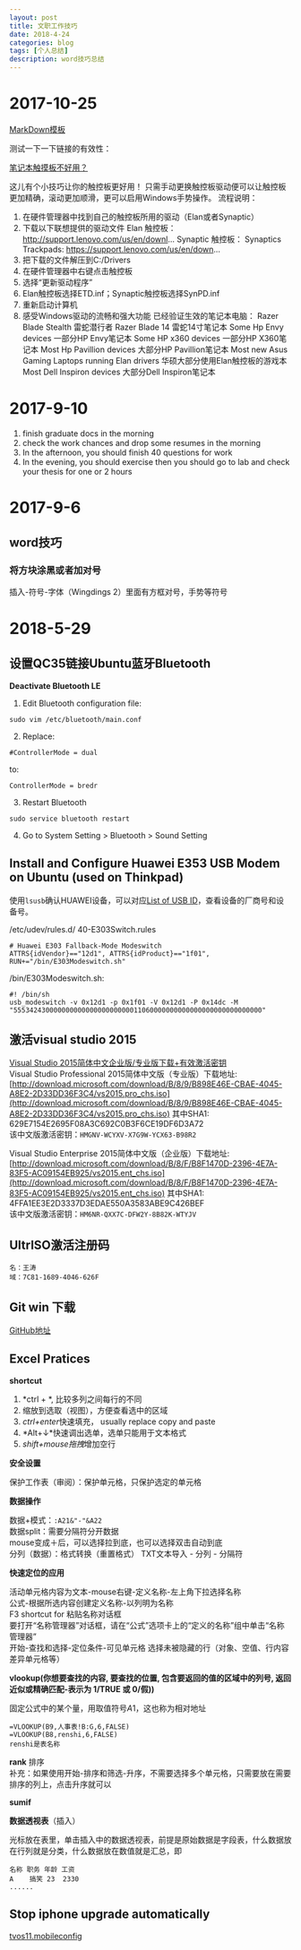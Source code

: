 ```yaml
---
layout: post
title: 文职工作技巧
date: 2018-4-24
categories: blog
tags: [个人总结]
description: word技巧总结
---
```


# 2017-10-25

[MarkDown模板](https://guides.github.com/pdfs/markdown-cheatsheet-online.pdf)

测试一下一下链接的有效性：

[笔记本触摸板不好用？](https://www.youtube.com/watch?v=f2rfwR-IV-c)

这儿有个小技巧让你的触控板更好用！ 只需手动更换触控板驱动便可以让触控板更加精确，滚动更加顺滑，更可以启用Windows手势操作。 流程说明：

1. 在硬件管理器中找到自己的触控板所用的驱动（Elan或者Synaptic）
2. 下载以下联想提供的驱动文件 Elan 触控板： http://support.lenovo.com/us/en/downl... Synaptic 触控板： Synaptics Trackpads: https://support.lenovo.com/us/en/down...
3. 把下载的文件解压到C:/Drivers
4. 在硬件管理器中右键点击触控板
5. 选择“更新驱动程序”
6. Elan触控板选择ETD.inf；Synaptic触控板选择SynPD.inf
7. 重新启动计算机
8. 感受Windows驱动的流畅和强大功能 已经验证生效的笔记本电脑： Razer Blade Stealth 雷蛇潜行者 Razer Blade 14 雷蛇14寸笔记本 Some Hp Envy devices 一部分HP Envy笔记本 Some HP x360 devices 一部分HP X360笔记本 Most Hp Pavillion devices 大部分HP Pavillion笔记本 Most new Asus Gaming Laptops running Elan drivers 华硕大部分使用Elan触控板的游戏本 Most Dell Inspiron devices 大部分Dell Inspiron笔记本

# 2017-9-10

1. finish graduate docs in the morning
2. check the work chances and drop some resumes in the morning
3. In the afternoon, you should finish 40 questions for work
4. In the evening, you should exercise then you should go to lab and check your thesis for one or 2 hours

# 2017-9-6

## word技巧

### 将方块涂黑或者加对号

插入-符号-字体（Wingdings 2）里面有方框对号，手势等符号

# 2018-5-29

## 设置QC35链接Ubuntu蓝牙Bluetooth

**Deactivate Bluetooth LE**

1. Edit Bluetooth configuration file:
```
sudo vim /etc/bluetooth/main.conf
```
2. Replace:
```
#ControllerMode = dual
```
to:
```
ControllerMode = bredr
```
3. Restart Bluetooth
```
sudo service bluetooth restart
```
4. Go to System Setting > Bluetooth > Sound Setting

## Install and Configure Huawei E353 USB Modem on Ubuntu (used on Thinkpad)

使用```lsusb```确认HUAWEI设备，可以对应[List of USB ID](http://www.linux-usb.org/usb.ids)，查看设备的厂商号和设备号。

/etc/udev/rules.d/ 40-E303Switch.rules

```
# Huawei E303 Fallback-Mode Modeswitch
ATTRS{idVendor}=="12d1", ATTRS{idProduct}=="1f01", RUN+="/bin/E303Modeswitch.sh"
```

/bin/E303Modeswitch.sh:

```
#! /bin/sh
usb_modeswitch -v 0x12d1 -p 0x1f01 -V 0x12d1 -P 0x14dc -M "55534243000000000000000000000011060000000000000000000000000000"
```

## 激活visual studio 2015

[Visual Studio 2015简体中文企业版/专业版下载+有效激活密钥](https://www.cnblogs.com/bwlluck/p/5514424.html)  
Visual Studio Professional 2015简体中文版（专业版）下载地址:[http://download.microsoft.com/download/B/8/9/B898E46E-CBAE-4045-A8E2-2D33DD36F3C4/vs2015.pro_chs.iso](http://download.microsoft.com/download/B/8/9/B898E46E-CBAE-4045-A8E2-2D33DD36F3C4/vs2015.pro_chs.iso) 其中SHA1: 629E7154E2695F08A3C692C0B3F6CE19DF6D3A72  
该中文版激活密钥：```HMGNV-WCYXV-X7G9W-YCX63-B98R2```

Visual Studio Enterprise 2015简体中文版（企业版）下载地址:[http://download.microsoft.com/download/B/8/F/B8F1470D-2396-4E7A-83F5-AC09154EB925/vs2015.ent_chs.iso](http://download.microsoft.com/download/B/8/F/B8F1470D-2396-4E7A-83F5-AC09154EB925/vs2015.ent_chs.iso) 其中SHA1: 4FFA1EE3E2D3337D3EDAE550A3583ABE9C426BEF  
该中文版激活密钥：```HM6NR-QXX7C-DFW2Y-8B82K-WTYJV```

## UltrISO激活注册码

```
名：王涛
域：7C81-1689-4046-626F
```

## Git win 下载

[GitHub地址](https://github.com/waylau/git-for-win)

## Excel Pratices

**shortcut**

1. *ctrl + \*, 比较多列之间每行的不同  
2. 缩放到选取（视图），方便查看选中的区域
3. *ctrl+enter*快速填充， usually replace copy and paste
4. *Alt+↓*快速调出选单，选单只能用于文本格式
5. *shift+mouse拖拽*增加空行

**安全设置**

保护工作表（审阅）：保护单元格，只保护选定的单元格

**数据操作**

数据+模式：```:A21&"-"&A22```  
数据split：需要分隔符分开数据  
mouse变成＋后，可以选择拉到底，也可以选择双击自动到底  
分列（数据）：格式转换（重置格式）
TXT文本导入 - 分列 - 分隔符  

**快速定位的应用**

活动单元格内容为文本-mouse右键-定义名称-左上角下拉选择名称  
公式-根据所选内容创建定义名称-以列明为名称  
F3 shortcut for 粘贴名称对话框  
要打开“名称管理器”对话框，请在“公式”选项卡上的“定义的名称”组中单击“名称管理器”  
开始-查找和选择-定位条件-可见单元格 选择未被隐藏的行（对象、空值、行内容差异单元格等）  

**vlookup(你想要查找的内容, 要查找的位置, 包含要返回的值的区域中的列号, 返回近似或精确匹配-表示为 1/TRUE 或 0/假))**

固定公式中的某个量，用取值符号$A$1，这也称为相对地址
```
=VLOOKUP(B9,人事表!B:G,6,FALSE)
=VLOOKUP(B8,renshi,6,FALSE)
renshi是表名称
```

**rank**
排序  
补充：如果使用开始-排序和筛选-升序，不需要选择多个单元格，只需要放在需要排序的列上，点击升序就可以

**sumif**

**数据透视表**（插入）

光标放在表里，单击插入中的数据透视表，前提是原始数据是字段表，什么数据放在行列就是分类，什么数据放在数值就是汇总，即
```
名称 职务 年龄 工资
A    搞笑 23  2330
......
```

## Stop iphone upgrade automatically

[tvos11.mobileconfig](https://github.com/bryanibit/bryanibit.github.io/raw/master/img/doc/tvOS11.mobileconfig)
